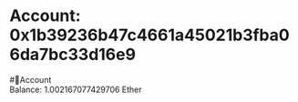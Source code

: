 
Account: 0x1b39236b47c4661a45021b3fba06da7bc33d16e9
===================================================
  
#📜Account  
Balance: 1.002167077429706 Ether